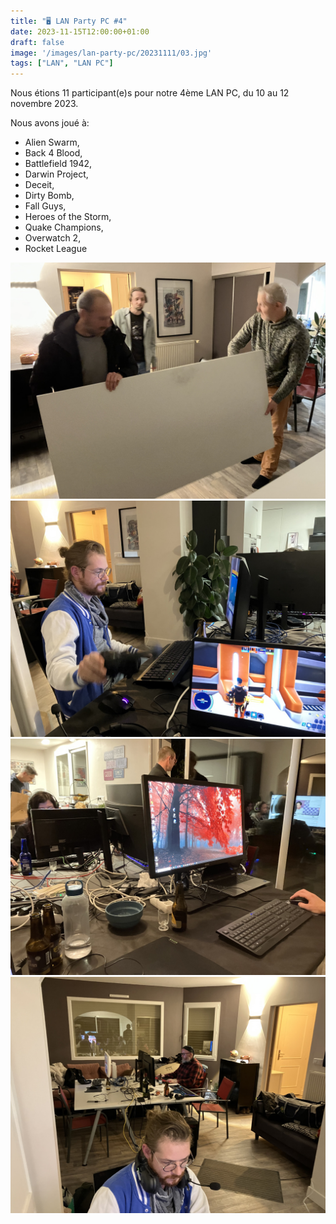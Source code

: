 ```yaml
---
title: "🖥️ LAN Party PC #4"
date: 2023-11-15T12:00:00+01:00
draft: false
image: '/images/lan-party-pc/20231111/03.jpg'
tags: ["LAN", "LAN PC"]
---
```


Nous étions 11 participant(e)s pour notre 4ème LAN PC, du 10 au 12 novembre 2023.

Nous avons joué à:
- Alien Swarm,
- Back 4 Blood,
- Battlefield 1942,
- Darwin Project,
- Deceit,
- Dirty Bomb,
- Fall Guys,
- Heroes of the Storm,
- Quake Champions,
- Overwatch 2,
- Rocket League

![01](/images/lan-party-pc/20231111/01.jpg)
![02](/images/lan-party-pc/20231111/02.jpg)
![03](/images/lan-party-pc/20231111/03.jpg)
![04](/images/lan-party-pc/20231111/04.jpg)
